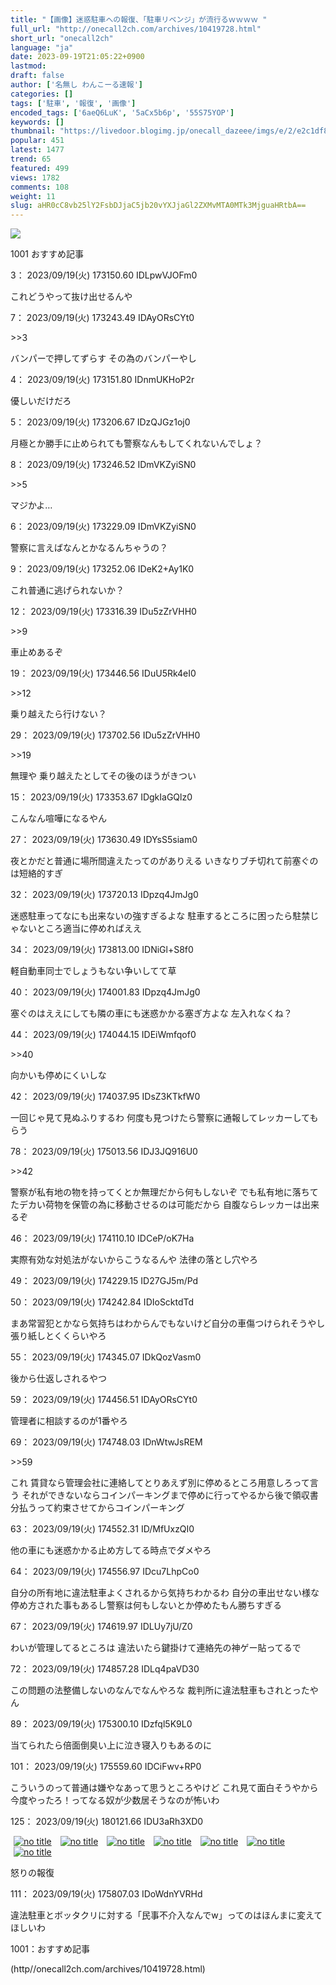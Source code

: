 ```yaml
---
title: "【画像】迷惑駐車への報復、「駐車リベンジ」が流行るｗｗｗｗ "
full_url: "http://onecall2ch.com/archives/10419728.html"
short_url: "onecall2ch"
language: "ja"
date: 2023-09-19T21:05:22+0900
lastmod: 
draft: false
author: ['名無し わんこーる速報']
categories: []
tags: ['駐車', '報復', '画像']
encoded_tags: ['6aeQ6LuK', '5aCx5b6p', '55S75YOP']
keywords: []
thumbnail: "https://livedoor.blogimg.jp/onecall_dazeee/imgs/e/2/e2c1df8d-s.jpg"
popular: 451
latest: 1477
trend: 65
featured: 499
views: 1782
comments: 108
weight: 11
slug: aHR0cC8vb25lY2FsbDJjaC5jb20vYXJjaGl2ZXMvMTA0MTk3MjguaHRtbA==
---
```


![](https://livedoor.blogimg.jp/onecall_dazeee/imgs/e/2/e2c1df8d-s.jpg)

<div> <p class='name2'> 1001 おすすめ記事</p> <p class='name2'>3： 2023/09/19(火) 173150.60 IDLpwVJOFm0</p><p class='onecall'> これどうやって抜け出せるんや </p> <p class='name2'>7： 2023/09/19(火) 173243.49 IDAyORsCYt0</p><p class='onecall'> <p class='anchor'>>>3</p> バンパーで押してずらす その為のバンパーやし </p> <p class='name2'>4： 2023/09/19(火) 173151.80 IDnmUKHoP2r</p><p class='onecall'> 優しいだけだろ </p> <p class='name2'>5： 2023/09/19(火) 173206.67 IDzQJGz1oj0</p><p class='onecall'> 月極とか勝手に止められても警察なんもしてくれないんでしょ？ </p> <p class='name2'>8： 2023/09/19(火) 173246.52 IDmVKZyiSN0</p><p class='onecall'> <p class='anchor'>>>5</p> マジかよ… </p> <p class='name2'>6： 2023/09/19(火) 173229.09 IDmVKZyiSN0</p><p class='onecall'> 警察に言えばなんとかなるんちゃうの？ </p> <p class='name2'>9： 2023/09/19(火) 173252.06 IDeK2+Ay1K0</p><p class='onecall'> これ普通に逃げられないか？ </p> <p class='name2'>12： 2023/09/19(火) 173316.39 IDu5zZrVHH0</p><p class='onecall'> <p class='anchor'>>>9</p> 車止めあるぞ </p> <p class='name2'>19： 2023/09/19(火) 173446.56 IDuU5Rk4eI0</p><p class='onecall'> <p class='anchor'>>>12</p> 乗り越えたら行けない？ </p> <p class='name2'>29： 2023/09/19(火) 173702.56 IDu5zZrVHH0</p><p class='onecall'> <p class='anchor'>>>19</p> 無理や 乗り越えたとしてその後のほうがきつい </p> <p class='name2'>15： 2023/09/19(火) 173353.67 IDgkIaGQlz0</p><p class='onecall'> こんなん喧嘩になるやん </p> <p class='name2'>27： 2023/09/19(火) 173630.49 IDYsS5siam0</p><p class='onecall'> 夜とかだと普通に場所間違えたってのがありえる いきなりブチ切れて前塞ぐのは短絡的すぎ </p> <p class='name2'>32： 2023/09/19(火) 173720.13 IDpzq4JmJg0</p><p class='onecall'> 迷惑駐車ってなにも出来ないの強すぎるよな 駐車するところに困ったら駐禁じゃないところ適当に停めればええ </p> <p class='name2'>34： 2023/09/19(火) 173813.00 IDNiGl+S8f0</p><p class='onecall'> 軽自動車同士でしょうもない争いしてて草 </p> <p class='name2'>40： 2023/09/19(火) 174001.83 IDpzq4JmJg0</p><p class='onecall'> 塞ぐのはええにしても隣の車にも迷惑かかる塞ぎ方よな 左入れなくね？ </p> <p class='name2'>44： 2023/09/19(火) 174044.15 IDEiWmfqof0</p><p class='onecall'> <p class='anchor'>>>40</p> 向かいも停めにくいしな </p> <p class='name2'>42： 2023/09/19(火) 174037.95 IDsZ3KTkfW0</p><p class='onecall'> 一回じゃ見て見ぬふりするわ 何度も見つけたら警察に通報してレッカーしてもらう </p> <p class='name2'>78： 2023/09/19(火) 175013.56 IDJ3JQ916U0</p><p class='onecall'> <p class='anchor'>>>42</p> 警察が私有地の物を持ってくとか無理だから何もしないぞ でも私有地に落ちてたデカい荷物を保管の為に移動させるのは可能だから 自腹ならレッカーは出来るぞ </p> <p class='name2'>46： 2023/09/19(火) 174110.10 IDCeP/oK7Ha</p><p class='onecall'> 実際有効な対処法がないからこうなるんや 法律の落とし穴やろ </p> <p class='name2'>49： 2023/09/19(火) 174229.15 ID27GJ5m/Pd</p><p class='name2'>50： 2023/09/19(火) 174242.84 IDIoScktdTd</p><p class='onecall'> まあ常習犯とかなら気持ちはわからんでもないけど自分の車傷つけられそうやし張り紙しとくくらいやろ </p> <p class='name2'>55： 2023/09/19(火) 174345.07 IDkQozVasm0</p><p class='onecall'> 後から仕返しされるやつ </p> <p class='name2'>59： 2023/09/19(火) 174456.51 IDAyORsCYt0</p><p class='onecall'> 管理者に相談するのが1番やろ </p> <p class='name2'>69： 2023/09/19(火) 174748.03 IDnWtwJsREM</p><p class='onecall'> <p class='anchor'>>>59</p> これ 賃貸なら管理会社に連絡してとりあえず別に停めるところ用意しろって言う それができないならコインパーキングまで停めに行ってやるから後で領収書分払うって約束させてからコインパーキング </p> <p class='name2'>63： 2023/09/19(火) 174552.31 ID/MfUxzQI0</p><p class='onecall'> 他の車にも迷惑かかる止め方してる時点でダメやろ </p> <p class='name2'>64： 2023/09/19(火) 174556.97 IDcu7LhpCo0</p><p class='onecall'><p> 自分の所有地に違法駐車よくされるから気持ちわかるわ 自分の車出せない様な停め方された事もあるし警察は何もしないとか停めたもん勝ちすぎる </p></p> <p class='name2'>67： 2023/09/19(火) 174619.97 IDLUy7jU/Z0</p><p class='onecall'> わいが管理してるところは 違法いたら鍵掛けて連絡先の神ゲー貼ってるで </p> <p class='name2'>72： 2023/09/19(火) 174857.28 IDLq4paVD30</p><p class='onecall'><p> この問題の法整備しないのなんでなんやろな 裁判所に違法駐車もされとったやん </p></p> <p class='name2'>89： 2023/09/19(火) 175300.10 IDzfql5K9L0</p><p class='onecall'> 当てられたら倍面倒臭い上に泣き寝入りもあるのに </p> <p class='name2'>101： 2023/09/19(火) 175559.60 IDCiFwv+RP0</p><p class='onecall'> こういうのって普通は嫌やなあって思うところやけど これ見て面白そうやから今度やったろ！ってなる奴が少数居そうなのが怖いわ </p> <p class='name2'>125： 2023/09/19(火) 180121.66 IDU3aRh3XD0</p> <a target='_blank' href='https//livedoor.blogimg.jp/onecall_dazeee/imgs/8/8/88cecd2b.jpg'><img hspace='5' border='0' class='image pict' alt='no title' src='https//livedoor.blogimg.jp/onecall_dazeee/imgs/8/8/88cecd2b-s.jpg'></a> <a target='_blank' href='https//livedoor.blogimg.jp/onecall_dazeee/imgs/d/b/db07c40e.jpg'><img hspace='5' border='0' class='image pict' alt='no title' src='https//livedoor.blogimg.jp/onecall_dazeee/imgs/d/b/db07c40e-s.jpg'></a> <a target='_blank' href='https//livedoor.blogimg.jp/onecall_dazeee/imgs/6/a/6ad88b2e.jpg'><img hspace='5' border='0' class='image pict' alt='no title' src='https//livedoor.blogimg.jp/onecall_dazeee/imgs/6/a/6ad88b2e-s.jpg'></a> <a target='_blank' href='https//livedoor.blogimg.jp/onecall_dazeee/imgs/1/9/191ecbfb.jpg'><img hspace='5' border='0' class='image pict' alt='no title' src='https//livedoor.blogimg.jp/onecall_dazeee/imgs/1/9/191ecbfb-s.jpg'></a> <a target='_blank' href='https//livedoor.blogimg.jp/onecall_dazeee/imgs/7/7/7798aef8.jpg'><img hspace='5' border='0' class='image pict' alt='no title' src='https//livedoor.blogimg.jp/onecall_dazeee/imgs/7/7/7798aef8-s.jpg'></a> <a target='_blank' href='https//livedoor.blogimg.jp/onecall_dazeee/imgs/9/e/9ed9cbab.jpg'><img hspace='5' border='0' class='image pict' alt='no title' src='https//livedoor.blogimg.jp/onecall_dazeee/imgs/9/e/9ed9cbab-s.jpg'></a> <a target='_blank' href='https//livedoor.blogimg.jp/onecall_dazeee/imgs/d/3/d310033c.jpg'><img hspace='5' border='0' class='image pict' alt='no title' src='https//livedoor.blogimg.jp/onecall_dazeee/imgs/d/3/d310033c-s.jpg'></a> <p>怒りの報復</p> <p class='name2'>111： 2023/09/19(火) 175807.03 IDoWdnYVRHd</p><p class='onecall'><p> 違法駐車とボッタクリに対する「民事不介入なんでw」ってのはほんまに変えてほしいわ </p></p> <p class='name2'>1001：おすすめ記事</p> </div>

(http//onecall2ch.com/archives/10419728.html)
